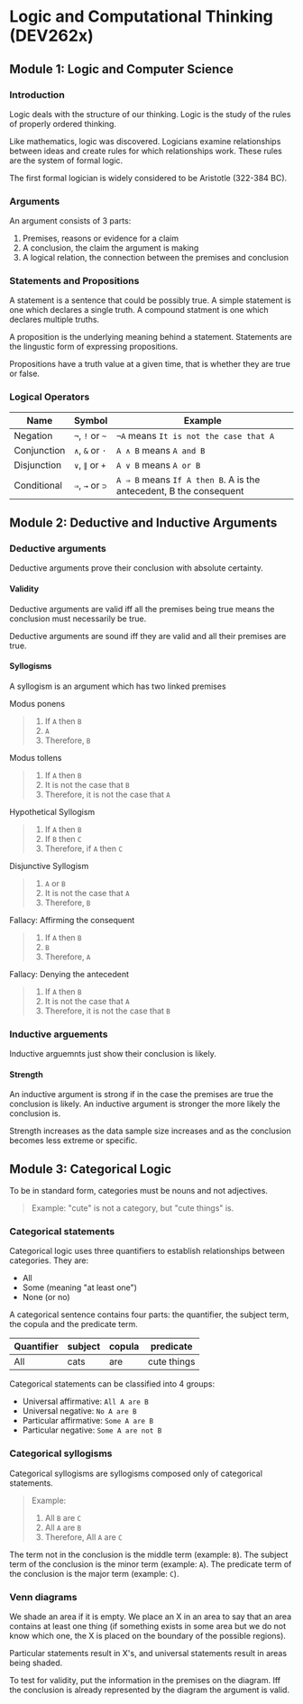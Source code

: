 # Logic and Computational Thinking (DEV262x)

## Module 1: Logic and Computer Science

### Introduction

Logic deals with the structure of our thinking. Logic is the study of the rules of properly ordered thinking.

Like mathematics, logic was discovered. Logicians examine relationships between ideas and create rules for which relationships work. These rules are the system of formal logic.

The first formal logician is widely considered to be Aristotle (322-384 BC).

### Arguments

An argument consists of 3 parts:

1. Premises, reasons or evidence for a claim
2. A conclusion, the claim the argument is making
3. A logical relation, the connection between the premises and conclusion

### Statements and Propositions

A statement is a sentence that could be possibly true. A simple statement is one which declares a single truth. A compound statment is one which declares multiple truths.

A proposition is the underlying meaning behind a statement. Statements are the lingustic form of expressing propositions.

Propositions have a truth value at a given time, that is whether they are true or false.

### Logical Operators

| Name        	| Symbol          	| Example                                                            	|
|-------------	|-----------------	|--------------------------------------------------------------------	|
| Negation    	| `¬`, `!` or `~` 	| `¬A` means `It is not the case that A`                             	|
| Conjunction 	| `∧`, `&` or `·` 	| `A ∧ B` means `A and B`                                            	|
| Disjunction 	| `∨`, `∥` or `+` 	| `A ∨ B` means `A or B`                                             	|
| Conditional 	| `⇒`, `→` or `⊃` 	| `A ⇒ B` means `If A then B`. A is the antecedent, B the consequent 	|

## Module 2: Deductive and Inductive Arguments

### Deductive arguments

Deductive arguments prove their conclusion with absolute certainty.

#### Validity

Deductive arguments are valid iff all the premises being true means the conclusion must necessarily be true.

Deductive arguments are sound iff they are valid and all their premises are true.

#### Syllogisms

A syllogism is an argument which has two linked premises

Modus ponens

> 1. If `A` then `B`
> 2. `A`
> 3. Therefore, `B`

Modus tollens

> 1. If `A` then `B`
> 2. It is not the case that `B`
> 3. Therefore, it is not the case that `A`

Hypothetical Syllogism

> 1. If `A` then `B`
> 2. If `B` then `C`
> 3. Therefore, if `A` then `C`

Disjunctive Syllogism

> 1. `A` or `B`
> 2. It is not the case that `A`
> 3. Therefore, `B`

Fallacy: Affirming the consequent

> 1. If `A` then `B`
> 2. `B`
> 3. Therefore, `A`

Fallacy: Denying the antecedent

> 1. If `A` then `B`
> 2. It is not the case that `A`
> 3. Therefore, it is not the case that `B`

### Inductive arguements

Inductive arguemnts just show their conclusion is likely.

#### Strength

An inductive argument is strong if in the case the premises are true the conclusion is likely. An inductive argument is stronger the more likely the conclusion is.

Strength increases as the data sample size increases and as the conclusion becomes less extreme or specific.

## Module 3: Categorical Logic

To be in standard form, categories must be nouns and not adjectives.
> Example: "cute" is not a category, but "cute things" is.

### Categorical statements

Categorical logic uses three quantifiers to establish relationships between categories. They are:

* All
* Some (meaning "at least one")
* None (or no)

A categorical sentence contains four parts: the quantifier, the subject term, the copula and the predicate term.

| Quantifier 	| subject 	| copula 	| predicate   	|
|------------	|---------	|--------	|-------------	|
| All        	| cats    	| are    	| cute things 	|

Categorical statements can be classified into 4 groups:
* Universal affirmative: `All A are B`
* Universal negative: `No A are B`
* Particular affirmative: `Some A are B`
* Particular negative: `Some A are not B`

### Categorical syllogisms

Categorical syllogisms are syllogisms composed only of categorical statements.

> Example:
> 1. All `B` are `C`
> 2. All `A` are `B`
> 3. Therefore, All `A` are `C`

The term not in the conclusion is the middle term (example: `B`). The subject term of the conclusion is the minor term (example: `A`). The predicate term of the conclusion is the major term (example: `C`).

### Venn diagrams

We shade an area if it is empty. We place an X in an area to say that an area contains at least one thing (if something exists in some area but we do not know which one, the X is placed on the boundary of the possible regions).

Particular statements result in X's, and universal statements result in areas being shaded.

To test for validity, put the information in the premises on the diagram. Iff the conclusion is already represented by the diagram the argument is valid.
